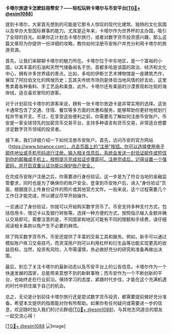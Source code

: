 **卡塔尔旅遊卡怎麽註冊幣安？——轻松玩转卡塔尔与币安平台[[TG💪+ @esim1088](https://t.me/s/esim1088)]**

提到卡塔尔，大家首先想到的可能是它那令人惊叹的现代化建筑、独特的文化氛围以及举办大型国际赛事的能力。尤其是近年来，卡塔尔作为世界杯的主办国，吸引了全球的目光。如果你正计划去卡塔尔旅行，或者对数字货币投资感兴趣，那么这篇文章将为你提供一份详细的攻略，教你如何注册币安账户并充分利用卡塔尔的旅游资源。

首先，让我们来聊聊卡塔尔的魅力所在。卡塔尔位于中东地区，是一个富裕的小国，以其丰富的石油和天然气储备闻名于世。首都多哈是该国的政治、经济和文化中心，拥有许多世界级的景点。比如，多哈的伊斯兰艺术博物馆是一座建筑杰作，展现了阿拉伯文化的辉煌历史；瓦其夫传统市场则是体验当地风情的好去处，这里售卖着各种香料、手工艺品和美食。此外，卡塔尔还有美丽的沙漠景观和壮观的海岸线，适合喜欢冒险的游客。

对于计划前往卡塔尔的游客来说，拥有一张卡塔尔旅遊卡是非常实用的选择。这张卡通常包含了交通、住宿、餐饮等多方面的优惠和服务，能够帮助你更好地规划行程并节省开支。不过，在享受这些便利之前，你需要先了解如何注册币安账户。币安是一家全球领先的加密货币交易平台，支持多种语言和货币交易，非常适合想要涉足数字货币领域的投资者。

接下来，我们详细介绍一下如何注册币安账户。首先，访问币安的官方网站（https://www.binance.com），点击页面上的“注册”按钮。你可以选择使用电子邮件地址或手机号码进行注册。输入相关信息后，系统会发送一封验证邮件或短信到你的邮箱或手机上，按照提示完成验证步骤即可。注册完成后，记得设置一个强密码，并开启双重认证功能以保护账户安全。

在完成币安账户注册之后，你需要进行身份验证。这一步是为了符合当地的金融监管要求，同时也是为了确保你的账户安全。登录到币安账户后，进入“身份验证”页面，根据提示上传身份证件的照片或其他官方文件。一般来说，这个过程需要几个工作日才能完成，所以建议尽早开始操作。

一旦通过了身份验证，你就可以开始购买数字货币了。币安支持多种支付方式，包括信用卡、借记卡以及银行转账等。选择一种方便的方式，按照指示输入金额并确认交易即可。需要注意的是，不同国家和地区可能有不同的限额和手续费，请仔细阅读相关条款以免产生不必要的麻烦。

除了购买数字货币外，币安还提供了丰富的交易工具和服务。例如，新手可以通过模拟账户练习交易技巧，而资深用户则可以利用杠杆和衍生品等功能实现更高的收益目标。当然，投资有风险，入市需谨慎，务必做好充分的研究和准备再做出决策。

最后，别忘了关注卡塔尔的最新动态以及币安平台上的公告信息。卡塔尔作为一个快速发展的国家，总能带来意想不到的新鲜事物；而币安作为一个不断创新的平台，也始终走在行业前沿。保持学习的态度，紧跟时代步伐，才能在这个充满机遇的时代中抓住属于自己的机会。

总之，无论是计划前往卡塔尔旅行还是尝试数字货币投资，都需要提前做好充分准备。希望本文提供的指南能对你有所帮助。如果你有任何疑问或需要进一步的信息，欢迎随时加入我们的讨论群组[[TG💪+ @esim1088](https://t.me/s/esim1088)]，与其他志同道合的朋友一起交流心得！

[[TG💪+ @esim1088](https://t.me/s/esim1088) ![Image](https://i.postimg.cc/4NQfJmqS/Snipaste-2025-05-13-00-14-12.png)]